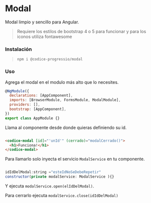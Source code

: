 # Modal

Modal limpio y sencillo para Angular. 

>Requiere los estilos de bootstrap 4 o 5 para funcionar y para los iconos
>utiliza fontawesome

### Instalación

>`npm i @codice-progressio/modal`


### Uso

Agrega el modal en el modulo más alto que lo necesites. 

 
``` javascript
@NgModule({
  declarations: [AppComponent],
  imports: [BrowserModule, FormsModule, ModalModule],
  providers: [],
  bootstrap: [AppComponent],
})
export class AppModule {}

```

Llama al componente desde donde quieras definiendo su id. 

```html 

<codice-modal [id]="'unId'" (cerrado)="modalCerrado()">
  <h1>Funciona!</h1>
</codice-modal>


```

Para llamarlo solo inyecta el servicio `ModalService` en tu componente. 

```javascript 

idIdDelModal:string ="esteIdNoSeDebeRepetir"
constructor(private modalService: ModalService ){}

```

Y ejecuta `modalService.open(elIdDelModal)`.


Para cerrarlo ejecuta `modalService.close(idIdDelModal)`


